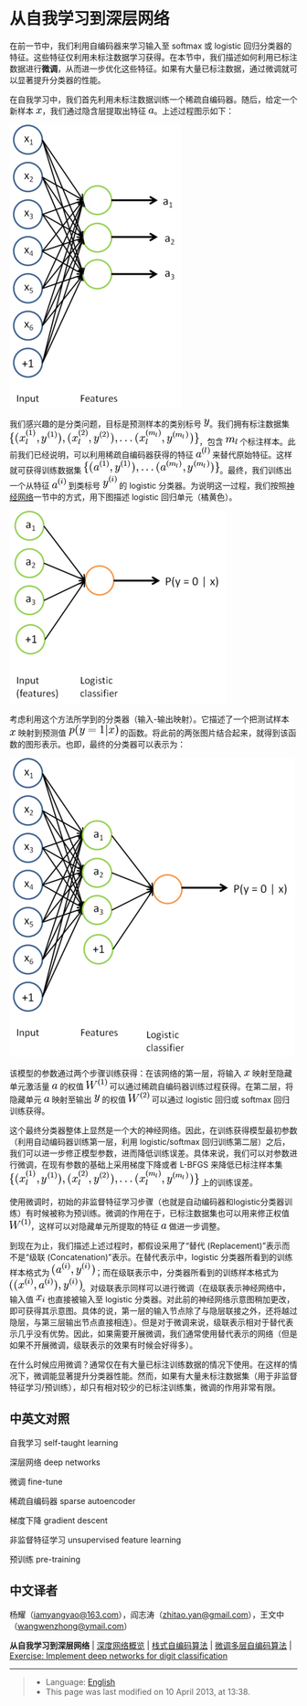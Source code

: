 从自我学习到深层网络
==========

<!-- Jump to: [navigation](#column-one), [search](#searchInput) -->
在前一节中，我们利用自编码器来学习输入至 softmax 或 logistic 回归分类器的特征。这些特征仅利用未标注数据学习获得。在本节中，我们描述如何利用已标注数据进行**微调**，从而进一步优化这些特征。如果有大量已标注数据，通过微调就可以显著提升分类器的性能。

在自我学习中，我们首先利用未标注数据训练一个稀疏自编码器。随后，给定一个新样本 ![\textstyle x](images/math/f/6/c/f6c0f8758a1eb9c99c0bbe309ff2c5a5.png)，我们通过隐含层提取出特征 ![\textstyle a](images/math/c/4/6/c469e9ab9efb42a55f860d809731dc77.png)。上述过程图示如下：

![STL SparseAE Features.png](images/thumb/7/73/STL_SparseAE_Features.png/300px-STL_SparseAE_Features.png)

我们感兴趣的是分类问题，目标是预测样本的类别标号 ![\textstyle y](images/math/c/8/1/c81e76c28ed991b22b8c1bb8fa392701.png)。我们拥有标注数据集 ![\textstyle \{ (x_l^{(1)}, y^{(1)}), (x_l^{(2)}, y^{(2)}), \ldots (x_l^{(m_l)},y^{(m_l)}) \}](images/math/2/3/c/23cfc7b001a6a6b7a8df45a39d7ce812.png)，包含 ![\textstyle m_l](images/math/6/c/2/6c270d29d4e7e24f2c756df33d564646.png) 个标注样本。此前我们已经说明，可以利用稀疏自编码器获得的特征 ![\textstyle a^{(l)}](images/math/b/d/2/bd2728b5337ccec5b5729756d5796b20.png) 来替代原始特征。这样就可获得训练数据集 ![\textstyle \{(a^{(1)},y^{(1)}), \ldots (a^{(m_l)}, y^{(m_l)}) \}](images/math/5/9/2/59294b4fd5d51b68aa1b764cee2a1f7f.png)。最终，我们训练出一个从特征 ![\textstyle a^{(i)}](images/math/f/b/a/fbabb839d85b89df70d8cae9c597236b.png) 到类标号 ![\textstyle y^{(i)}](images/math/e/a/e/eae20cb3cc0fee9c48330f614f3b343b.png) 的 logistic 分类器。为说明这一过程，我们按照[神经网络](%E7%A5%9E%E7%BB%8F%E7%BD%91%E7%BB%9C.md "神经网络")一节中的方式，用下图描述 logistic 回归单元（橘黄色）。

![STL Logistic Classifier.png](images/thumb/8/85/STL_Logistic_Classifier.png/380px-STL_Logistic_Classifier.png)

考虑利用这个方法所学到的分类器（输入-输出映射）。它描述了一个把测试样本 ![\textstyle x](images/math/f/6/c/f6c0f8758a1eb9c99c0bbe309ff2c5a5.png) 映射到预测值 ![\textstyle p(y=1|x)](images/math/a/a/a/aaad0f547260f9446451d8d329246577.png) 的函数。将此前的两张图片结合起来，就得到该函数的图形表示。也即，最终的分类器可以表示为：

![STL CombinedAE.png](images/thumb/8/8d/STL_CombinedAE.png/500px-STL_CombinedAE.png)

该模型的参数通过两个步骤训练获得：在该网络的第一层，将输入 ![\textstyle x](images/math/f/6/c/f6c0f8758a1eb9c99c0bbe309ff2c5a5.png) 映射至隐藏单元激活量 ![\textstyle a](images/math/c/4/6/c469e9ab9efb42a55f860d809731dc77.png) 的权值 ![\textstyle W^{(1)}](images/math/2/f/b/2fbd7ff8e7ca646a4b3d802175c06838.png) 可以通过稀疏自编码器训练过程获得。在第二层，将隐藏单元 ![\textstyle a](images/math/c/4/6/c469e9ab9efb42a55f860d809731dc77.png) 映射至输出 ![\textstyle y](images/math/c/8/1/c81e76c28ed991b22b8c1bb8fa392701.png) 的权值 ![\textstyle W^{(2)}](images/math/f/7/2/f729f47c480091dda388911e095ead6e.png) 可以通过 logistic 回归或 softmax 回归训练获得。

这个最终分类器整体上显然是一个大的神经网络。因此，在训练获得模型最初参数（利用自动编码器训练第一层，利用 logistic/softmax 回归训练第二层）之后，我们可以进一步修正模型参数，进而降低训练误差。具体来说，我们可以对参数进行微调，在现有参数的基础上采用梯度下降或者 L-BFGS 来降低已标注样本集 ![\textstyle \{ (x_l^{(1)}, y^{(1)}), (x_l^{(2)}, y^{(2)}), \ldots (x_l^{(m_l)}, y^{(m_l)}) \}](images/math/2/3/c/23cfc7b001a6a6b7a8df45a39d7ce812.png) 上的训练误差。

使用微调时，初始的非监督特征学习步骤（也就是自动编码器和logistic分类器训练）有时候被称为预训练。微调的作用在于，已标注数据集也可以用来修正权值 ![\textstyle W^{(1)}](images/math/2/f/b/2fbd7ff8e7ca646a4b3d802175c06838.png)，这样可以对隐藏单元所提取的特征 ![\textstyle a](images/math/c/4/6/c469e9ab9efb42a55f860d809731dc77.png) 做进一步调整。

到现在为止，我们描述上述过程时，都假设采用了“替代 (Replacement)”表示而不是“级联 (Concatenation)”表示。在替代表示中，logistic 分类器所看到的训练样本格式为 ![\textstyle (a^{(i)}, y^{(i)})](images/math/8/4/8/848d8378a635807babc036334fc2c882.png)；而在级联表示中，分类器所看到的训练样本格式为 ![\textstyle ((x^{(i)}, a^{(i)}), y^{(i)})](images/math/9/c/c/9cc70eeb1ced7308e530cc30ed8a02ee.png)。对级联表示同样可以进行微调（在级联表示神经网络中，输入值 ![\textstyle x_i](images/math/0/f/d/0fd4cfa441e8ad71698b916a2ec0b9b4.png) 也直接被输入至 logistic 分类器。对此前的神经网络示意图稍加更改，即可获得其示意图。具体的说，第一层的输入节点除了与隐层联接之外，还将越过隐层，与第三层输出节点直接相连）。但是对于微调来说，级联表示相对于替代表示几乎没有优势。因此，如果需要开展微调，我们通常使用替代表示的网络（但是如果不开展微调，级联表示的效果有时候会好得多）。

在什么时候应用微调？通常仅在有大量已标注训练数据的情况下使用。在这样的情况下，微调能显著提升分类器性能。然而，如果有大量未标注数据集（用于非监督特征学习/预训练），却只有相对较少的已标注训练集，微调的作用非常有限。

 中英文对照
------

自我学习 self-taught learning

深层网络 deep networks

微调 fine-tune

稀疏自编码器 sparse autoencoder

梯度下降 gradient descent

非监督特征学习 unsupervised feature learning

预训练 pre-training

 中文译者
-----

杨耀（iamyangyao@163.com），阎志涛（zhitao.yan@gmail.com），王文中（wangwenzhong@ymail.com）

**从自我学习到深层网络** | [深度网络概览](%E6%B7%B1%E5%BA%A6%E7%BD%91%E7%BB%9C%E6%A6%82%E8%A7%88.md "深度网络概览") | [栈式自编码算法](%E6%A0%88%E5%BC%8F%E8%87%AA%E7%BC%96%E7%A0%81%E7%AE%97%E6%B3%95.md "栈式自编码算法") | [微调多层自编码算法](%E5%BE%AE%E8%B0%83%E5%A4%9A%E5%B1%82%E8%87%AA%E7%BC%96%E7%A0%81%E7%AE%97%E6%B3%95.md "微调多层自编码算法") | [Exercise: Implement deep networks for digit classification](Exercise__Implement_deep_networks_for_digit_classification.md "Exercise: Implement deep networks for digit classification")

---

> * Language: [English](Self-Taught_Learning_to_Deep_Networks.md "Self-Taught Learning to Deep Networks")
> * This page was last modified on 10 April 2013, at 13:38.

